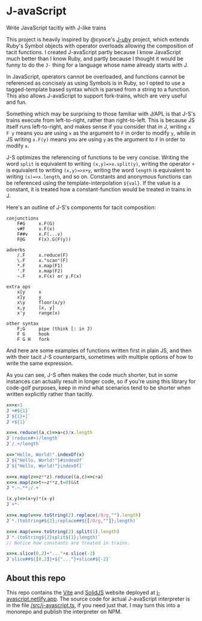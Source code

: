 # J-avaScript

Write JavaScript tacitly with J-like trains

This project is heavily inspired by @cyoce's [J-uby](https://github.com/cyoce/J-uby) project, which extends Ruby's Symbol objects with operator overloads allowing the composition of tacit functions. I created J-avaScript partly because I know JavaScript much better than I know Ruby, and partly because I thought it would be funny to do the `J-` thing for a language whose name already starts with J.

In JavaScript, operators cannot be overloaded, and functions cannot be referenced as concisely as using Symbols is in Ruby, so I opted to use a tagged-template based syntax which is parsed from a string to a function. This also allows J-avaScript to support fork-trains, which are very useful and fun.

Something which may be surprising to those familiar with J/APL is that J-S's trains execute from left-to-right, rather than right-to-left. This is because JS itself runs left-to-right, and makes sense if you consider that in J, writing `x F y` means you are using `x` as the argument to `F` in order to modify `y`, while in JS writing `x.F(y)` means you are using `y` as the argument to `F` in order to modify `x`.

J-S optimizes the referencing of functions to be very concise. Writing the word `split` is equivalent to writing `(x,y)=>x.split(y)`, writing the operator `+` is equivalent to writing `(x,y)=>x+y`, writing the word `length` is equivalent to writing `(x)=>x.length`, and so on. Constants and anonymous functions can be referenced using the template-interpolation `${val}`. If the value is a constant, it is treated how a constant-function would be treated in trains in J.

Here's an outline of J-S's components for tacit composition:

```
conjunctions
    F#G     x.F(G)
    v#F     v.F(x)
    F##v    x.F(...v)
    F@G     F(x).G(F(y))

adverbs
    /.F     x.reduce(F)
    \.F     x."scan"(F)
    *.F     x.map(F1)
    '.F     x.map(F2)
    ~.F     x.F(x) or y.F(x)

extra ops
    x[y     x
    x]y     y
    x\y     floor(x/y)
    x,y     [x, y]
    x'y     range(x)

other syntax
    F;G     pipe (think [: in J)
    F G     hook
    F G H   fork
```

And here are some examples of functions written first in plain JS, and then with their tacit J-S counterparts, sometimes with multiple options of how to write the same expression.

As you can see, J-S often makes the code much shorter, but in some instances can actually result in longer code, so if you're using this library for code-golf purposes, keep in mind what scenarios tend to be shorter when written explicitly rather than tacitly.

```javascript
x=>x+1
J`+#${1}`
J`${1}+]`
J`+${1}`

x=>x.reduce((a,c)=>a+c)/x.length
J`(reduce#+)/length`
J`/.+/length`

x=>"Hello, World!".indexOf(x)
J`${"Hello, World!"}#indexOf`
J`${"Hello, World!"}indexOf]`

x=>x.map(z=>z**z).reduce((a,c)=>c+a)
x=>x.map(z=>t+=z**z,t=0)&&t
J`*.~.**;/.+`

(x,y)=>(x+y)*(x-y)
J`+*-`

x=>x.map(v=>v.toString(2).replace(/0/g,"").length)
J`*.(toString#${2};replace##${[/0/g,""]};length)`

x=>x.map(v=>v.toString(2).split(1).length)
J`*.(toString${2}split${1};length)`
// Notice how constants are treated in trains.

x=>x.slice(0,2)+"..."+x.slice(-2)
J`slice##${[0,2]}+${"..."}+slice#${-2}`
```

## About this repo

This repo contains the [Vite](https://vitejs.dev) and [SolidJS](https://solidjs.com) website deployed at [j-avascript.netlify.app](https://j-avascript.netlify.app). The source code for actual J-avaScript interpreter is in the file [/src/j-avascript.ts](/src/j-avascript.ts), if you need just that. I may turn this into a monorepo and publish the interpreter on NPM.
